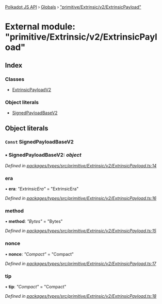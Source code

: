 [Polkadot JS API](../README.md) › [Globals](../globals.md) › ["primitive/Extrinsic/v2/ExtrinsicPayload"](_primitive_extrinsic_v2_extrinsicpayload_.md)

# External module: "primitive/Extrinsic/v2/ExtrinsicPayload"

## Index

### Classes

* [ExtrinsicPayloadV2](../classes/_primitive_extrinsic_v2_extrinsicpayload_.extrinsicpayloadv2.md)

### Object literals

* [SignedPayloadBaseV2](_primitive_extrinsic_v2_extrinsicpayload_.md#const-signedpayloadbasev2)

## Object literals

### `Const` SignedPayloadBaseV2

### ▪ **SignedPayloadBaseV2**: *object*

*Defined in [packages/types/src/primitive/Extrinsic/v2/ExtrinsicPayload.ts:14](https://github.com/polkadot-js/api/blob/4aa5693906/packages/types/src/primitive/Extrinsic/v2/ExtrinsicPayload.ts#L14)*

###  era

• **era**: *"ExtrinsicEra"* = "ExtrinsicEra"

*Defined in [packages/types/src/primitive/Extrinsic/v2/ExtrinsicPayload.ts:16](https://github.com/polkadot-js/api/blob/4aa5693906/packages/types/src/primitive/Extrinsic/v2/ExtrinsicPayload.ts#L16)*

###  method

• **method**: *"Bytes"* = "Bytes"

*Defined in [packages/types/src/primitive/Extrinsic/v2/ExtrinsicPayload.ts:15](https://github.com/polkadot-js/api/blob/4aa5693906/packages/types/src/primitive/Extrinsic/v2/ExtrinsicPayload.ts#L15)*

###  nonce

• **nonce**: *"Compact<Index>"* = "Compact<Index>"

*Defined in [packages/types/src/primitive/Extrinsic/v2/ExtrinsicPayload.ts:17](https://github.com/polkadot-js/api/blob/4aa5693906/packages/types/src/primitive/Extrinsic/v2/ExtrinsicPayload.ts#L17)*

###  tip

• **tip**: *"Compact<Balance>"* = "Compact<Balance>"

*Defined in [packages/types/src/primitive/Extrinsic/v2/ExtrinsicPayload.ts:18](https://github.com/polkadot-js/api/blob/4aa5693906/packages/types/src/primitive/Extrinsic/v2/ExtrinsicPayload.ts#L18)*
